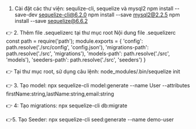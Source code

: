 1. Cài đặt các thư viện: sequlize-cli, sequelize và mysql2
   npm install --save-dev sequelize-cli@6.2.0
   npm install --save mysql2@2.2.5
   npm install --save sequelize@6.6.2

👉 2. Thêm file .sequelizerc tại thư mục root
Nội dung file .sequelizerc
const path = require('path');
module.exports = {
'config': path.resolve('./src/config', 'config.json'),
'migrations-path': path.resolve('./src', 'migrations'),
'models-path': path.resolve('./src', 'models'),
'seeders-path': path.resolve('./src', 'seeders')
}

👉 Tại thư mục root, sử dụng câu lệnh: node_modules/.bin/sequelize init

👉 3. Tạo model:
npx sequelize-cli model:generate --name User --attributes firstName:string,lastName:string,email:string

👉 4: Tạo migrations:
npx sequelize-cli db:migrate

👉5. Tạo Seeder: npx sequelize-cli seed:generate --name demo-user
